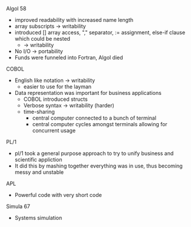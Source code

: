 Algol 58
- improved readability with increased name length
- array subscripts -> writability 
- introduced [] array access, "," separator, := assignment, else-if clause which could be nested
	- -> writability 
- No I/O -> portability 
- Funds were funneled into Fortran, Algol died



COBOL
- English like notation -> writability 
	- easier to use for the layman
- Data representation was important for business applications
	- COBOL introduced structs
	- Verbose syntax -> writability (harder)
	- time-sharing
		- central computer connected to a bunch of terminal
		- central computer cycles amongst terminals allowing for concurrent usage

PL/1
- pl/1 took a general purpose approach to try to unify business and scientific appliction
- It did this by mashing together everything was in use, thus becoming messy and unstable

APL
- Powerful code with very short code

Simula 67
- Systems simulation
